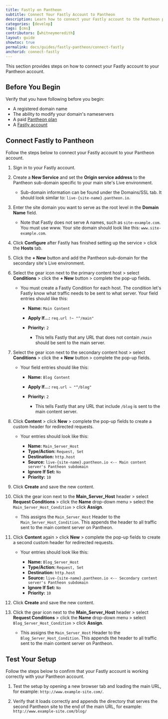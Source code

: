 ```yaml
---
title: Fastly on Pantheon
subtitle: Connect Your Fastly Account to Pantheon
description: Learn how to connect your Fastly account to the Pantheon platform.
categories: [develop]
tags: [cms]
contributors: [whitneymeredith]
layout: guide
showtoc: true
permalink: docs/guides/fastly-pantheon/connect-fastly
anchorid: connect-fastly
---
```


This section provides steps on how to connect your Fastly account to your Pantheon account.

## Before You Begin

Verify that you have following before you begin:

- A registered domain name
- The ability to modify your domain's nameservers
- A paid [Pantheon plan](/site-plan#purchase-a-new-plan)
- A [Fastly account](https://www.fastly.com/signup/)

## Connect Fastly to Pantheon

Follow the steps below to connect your Fastly account to your Pantheon account.

1. Sign in to your Fastly account.

1. Create a **New Service** and set the **Origin service address** to the Pantheon sub-domain specific to your main site's Live environment. 

    - Sub-domain information can be found under the Domains/SSL tab. It should look similar to: `live-{site-name}.pantheon.io`.

1. Enter the site domain you want to serve as the root level in the **Domain Name** field.    
    
    - Note that Fastly does not serve A names, such as `site-example.com`. You must use www. Your site domain should look like this: `www.site-example.com`.

1. Click **Configure** after Fastly has finished setting up the service > click the **Hosts** tab.

1. Click the **+ New** button and add the Pantheon sub-domain for the secondary site's Live environment.

1. Select the gear icon next to the primary content host > select **Conditions** > click the **+ New** button > complete the pop-up fields.

    - You must create a Fastly Condition for each host. The condition let's Fastly know what traffic needs to be sent to what server. Your field entries should like this:

        - **Name:** `Main Content`
        - **Apply If...:** `req.url !~ "^/main"`
        - **Priority:** `2`

            - This tells Fastly that any URL that does not contain `/main` should be sent to the main server.

    
1. Select the gear icon next to the secondary content host > select **Conditions** > click the **+ New** button > complete the pop-up fields.

    - Your field entries should like this:

        - **Name:** `Blog Content`
        - **Apply If...:** `req.url ~ "^/blog"`
        - **Priority:** `2`

            - This tells Fastly that any URL that include `/blog` is sent to the main content server.

1. Click **Content** > click **New** > complete the pop-up fields to create a custom header for redirected requests.

    - Your entries should look like this: 

        - **Name:** `Main_Server_Host`
        - **Type/Action:** `Request, Set`
        - **Destination:** `http.host`
        - **Source:** `live-{site-name}.pantheon.io <-- Main content server's Pantheon subdomain`
        - **Ignore If Set:** `No`
        - **Priority:** `10`

1. Click **Create** and save the new content.

1. Click the gear icon next to the **Main_Server_Host** header > select **Request Conditions** > click the **Name** drop-down menu > select the `Main_Server_Host_Condition` > click **Assign**. 

    - This assigns the `Main_Server_Host` Header to the `Main_Server_Host_Condition`. This appends the header to all traffic sent to the main content server on Pantheon.

1. Click **Content** again > click **New** > complete the pop-up fields to create a second custom header for redirected requests.

    - Your entries should look like this: 

        - **Name:** `Blog_Server_Host`
        - **Type/Action:** `Request, Set`
        - **Destination:** `http.host`
        - **Source:** `live-{site-name}.pantheon.io <-- Secondary content server's Pantheon subdomain`
        - **Ignore If Set:** `No`
        - **Priority:** `10`

1. Click **Create** and save the new content.

1. Click the gear icon next to the **Main_Server_Host** header > select **Request Conditions** > click the **Name** drop-down menu > select `Blog_Server_Host_Condition` > click **Assign**. 

    - This assigns the `Main_Server_Host` Header to the `Blog_Server_Host_Condition`. This appends the header to all traffic sent to the main content server on Pantheon.

## Test Your Setup

Follow the steps below to confirm that your Fastly account is working correctly with your Pantheon account.

1. Test the setup by opening a new browser tab and loading the main URL, for example: `http://www.example-site.com/`. 

1. Verify that it loads correctly and appends the directory that serves the second Pantheon site to the end of the main URL, for example: `http://www.example-site.com/blog/`


